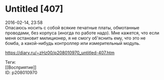 Untitled [407]
===============

   
 2016-02-14, 23:58   
  Опасаюсь носить с собой всякие печатные платы, обмотанные проводами, без корпуса (иногда по работе надо). Мне кажется, что если меня остановит милиционер, я не смогу об'яснить ему, что это не бомба, а какой-нибудь контроллер или измерительный модуль.   
    
 <https://diary.ru/~zHz00/p208010970_untitled-407.htm>   
   
 Теги:   
 [[Восприятие]]   
 ID: p208010970